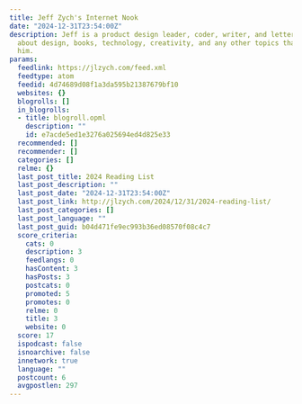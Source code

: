 ```yaml
---
title: Jeff Zych's Internet Nook
date: "2024-12-31T23:54:00Z"
description: Jeff is a product design leader, coder, writer, and letterer. He writes
  about design, books, technology, creativity, and any other topics that interest
  him.
params:
  feedlink: https://jlzych.com/feed.xml
  feedtype: atom
  feedid: 4d74689d08f1a3da595b21387679bf10
  websites: {}
  blogrolls: []
  in_blogrolls:
  - title: blogroll.opml
    description: ""
    id: e7acde5ed1e3276a025694ed4d825e33
  recommended: []
  recommender: []
  categories: []
  relme: {}
  last_post_title: 2024 Reading List
  last_post_description: ""
  last_post_date: "2024-12-31T23:54:00Z"
  last_post_link: http://jlzych.com/2024/12/31/2024-reading-list/
  last_post_categories: []
  last_post_language: ""
  last_post_guid: b04d471fe9ec993b36ed08570f08c4c7
  score_criteria:
    cats: 0
    description: 3
    feedlangs: 0
    hasContent: 3
    hasPosts: 3
    postcats: 0
    promoted: 5
    promotes: 0
    relme: 0
    title: 3
    website: 0
  score: 17
  ispodcast: false
  isnoarchive: false
  innetwork: true
  language: ""
  postcount: 6
  avgpostlen: 297
---
```

